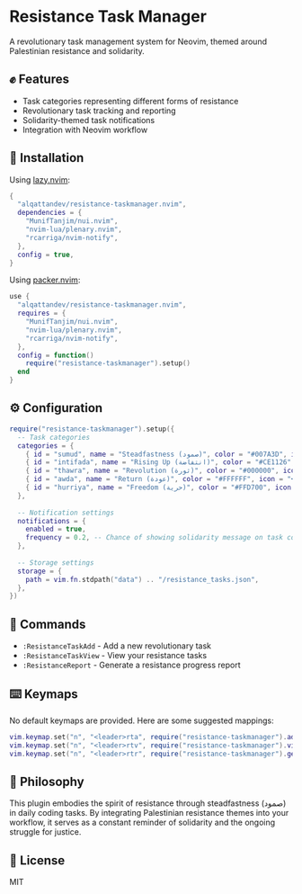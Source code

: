 # Resistance Task Manager

A revolutionary task management system for Neovim, themed around Palestinian resistance and solidarity.

## ✊ Features

- Task categories representing different forms of resistance
- Revolutionary task tracking and reporting
- Solidarity-themed task notifications
- Integration with Neovim workflow

## 🚀 Installation

Using [lazy.nvim](https://github.com/folke/lazy.nvim):

```lua
{
  "alqattandev/resistance-taskmanager.nvim",
  dependencies = {
    "MunifTanjim/nui.nvim",
    "nvim-lua/plenary.nvim",
    "rcarriga/nvim-notify",
  },
  config = true,
}
```

Using [packer.nvim](https://github.com/wbthomason/packer.nvim):

```lua
use {
  "alqattandev/resistance-taskmanager.nvim",
  requires = {
    "MunifTanjim/nui.nvim",
    "nvim-lua/plenary.nvim",
    "rcarriga/nvim-notify",
  },
  config = function()
    require("resistance-taskmanager").setup()
  end
}
```

## ⚙️ Configuration

```lua
require("resistance-taskmanager").setup({
  -- Task categories
  categories = {
    { id = "sumud", name = "Steadfastness (صمود)", color = "#007A3D", icon = "🌿" },
    { id = "intifada", name = "Rising Up (انتفاضة)", color = "#CE1126", icon = "✊" },
    { id = "thawra", name = "Revolution (ثورة)", color = "#000000", icon = "⚡" },
    { id = "awda", name = "Return (عودة)", color = "#FFFFFF", icon = "🗝️" },
    { id = "hurriya", name = "Freedom (حرية)", color = "#FFD700", icon = "🕊️" },
  },
  
  -- Notification settings
  notifications = {
    enabled = true,
    frequency = 0.2, -- Chance of showing solidarity message on task completion
  },
  
  -- Storage settings
  storage = {
    path = vim.fn.stdpath("data") .. "/resistance_tasks.json",
  },
})
```

## 🔑 Commands

- `:ResistanceTaskAdd` - Add a new revolutionary task
- `:ResistanceTaskView` - View your resistance tasks
- `:ResistanceReport` - Generate a resistance progress report

## ⌨️ Keymaps

No default keymaps are provided. Here are some suggested mappings:

```lua
vim.keymap.set("n", "<leader>rta", require("resistance-taskmanager").add_task, { desc = "Add Resistance Task" })
vim.keymap.set("n", "<leader>rtv", require("resistance-taskmanager").view_tasks, { desc = "View Resistance Tasks" })
vim.keymap.set("n", "<leader>rtr", require("resistance-taskmanager").generate_report, { desc = "Resistance Task Report" })
```

## 🌱 Philosophy

This plugin embodies the spirit of resistance through steadfastness (صمود) in daily coding tasks. By integrating Palestinian resistance themes into your workflow, it serves as a constant reminder of solidarity and the ongoing struggle for justice.

## 📜 License

MIT
